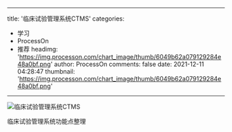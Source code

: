 
---
title: '临床试验管理系统CTMS'
categories: 
 - 学习
 - ProcessOn
 - 推荐
headimg: 'https://img.processon.com/chart_image/thumb/6049b62a079129284e48a0bf.png'
author: ProcessOn
comments: false
date: 2021-12-11 04:28:47
thumbnail: 'https://img.processon.com/chart_image/thumb/6049b62a079129284e48a0bf.png'
---

<div>   
<img class="thumb" alt="临床试验管理系统CTMS" src="https://img.processon.com/chart_image/thumb/6049b62a079129284e48a0bf.png" referrerpolicy="no-referrer">
<p>临床试验管理系统功能点整理</p>  
</div>
            